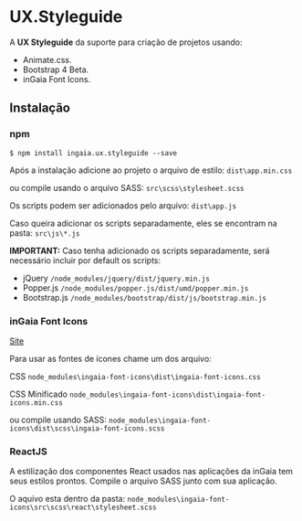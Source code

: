 # UX.Styleguide

A **UX Styleguide** da suporte para criação de projetos usando:
- Animate.css.
- Bootstrap 4 Beta.
- inGaia Font Icons.

## Instalação

### npm

```console
$ npm install ingaia.ux.styleguide --save
```

Após a instalação adicione ao projeto o arquivo de estilo:
`dist\app.min.css `

ou compile usando o arquivo SASS:
`src\scss\stylesheet.scss`

Os scripts podem ser adicionados pelo arquivo:
`dist\app.js`

Caso queira adicionar os scripts separadamente, eles se encontram na pasta:
`src\js\*.js`

**IMPORTANT:** Caso tenha adicionado os scripts separadamente, será necessário incluir por default os scripts:
- jQuery `/node_modules/jquery/dist/jquery.min.js` 
- Popper.js `/node_modules/popper.js/dist/umd/popper.min.js`
- Bootstrap.js `/node_modules/bootstrap/dist/js/bootstrap.min.js`

### inGaia Font Icons

[Site](https://ingaia.github.io/font.icons/) 

Para usar as fontes de ícones chame um dos arquivo: 

CSS 
`node_modules\ingaia-font-icons\dist\ingaia-font-icons.css`

CSS Minificado
`node_modules\ingaia-font-icons\dist\ingaia-font-icons.min.css`

ou compile usando SASS:
`node_modules\ingaia-font-icons\dist\scss\ingaia-font-icons.scss`

### ReactJS

A estilização dos componentes React usados nas aplicações da inGaia tem seus estilos prontos.
Compile o arquivo SASS junto com sua aplicação.

O aquivo esta dentro da pasta:
`node_modules\ingaia-font-icons\src\scss\react\stylesheet.scss`